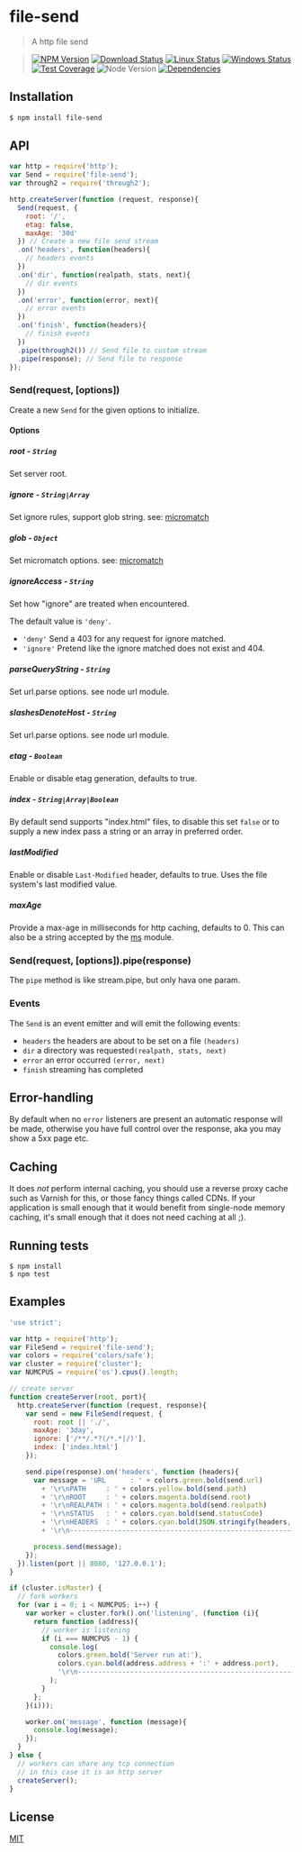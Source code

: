 file-send
=========

>A http file send

>[![NPM Version][npm-image]][npm-url]
>[![Download Status][download-image]][npm-url]
>[![Linux Status][travis-image]][travis-url]
>[![Windows Status][appveyor-image]][appveyor-url]
>[![Test Coverage][coveralls-image]][coveralls-url]
>![Node Version][node-image]
>[![Dependencies][david-image]][david-url]

## Installation

```bash
$ npm install file-send
```

## API

```js
var http = require('http');
var Send = require('file-send');
var through2 = require('through2');

http.createServer(function (request, response){
  Send(request, {
	root: '/',
    etag: false,
    maxAge: '30d'
  }) // Create a new file send stream
  .on('headers', function(headers){
    // headers events
  })
  .on('dir', function(realpath, stats, next){
    // dir events
  })
  .on('error', function(error, next){
    // error events
  })
  .on('finish', function(headers){
    // finish events
  })
  .pipe(through2()) // Send file to custom stream
  .pipe(response); // Send file to response
});
```

### Send(request, [options])

  Create a new `Send` for the given options to initialize.

#### Options

##### *root* - ```String```

  Set server root.

##### *ignore* - ```String|Array```

  Set ignore rules, support glob string.  see: [micromatch](https://github.com/jonschlinkert/micromatch#any)

##### *glob* - ```Object```

  Set micromatch options.  see: [micromatch](https://github.com/jonschlinkert/micromatch#any)

##### *ignoreAccess* - ```String```

  Set how "ignore" are treated when encountered.

  The default value is `'deny'`.

  - `'deny'` Send a 403 for any request for ignore matched.
  - `'ignore'` Pretend like the ignore matched does not exist and 404.

##### *parseQueryString* - ```String```

  Set url.parse options. see node url module.

##### *slashesDenoteHost* - ```String```

  Set url.parse options. see node url module.

##### *etag* - ```Boolean```

  Enable or disable etag generation, defaults to true.

##### *index* - ```String|Array|Boolean```

  By default send supports "index.html" files, to disable this set `false` or to supply a new index pass a string or an array in preferred order.

##### *lastModified*

  Enable or disable `Last-Modified` header, defaults to true. Uses the file system's last modified value.

##### *maxAge*

  Provide a max-age in milliseconds for http caching, defaults to 0.
  This can also be a string accepted by the [ms](https://www.npmjs.org/package/ms#readme) module.

### Send(request, [options]).pipe(response)

 The `pipe` method is like stream.pipe, but only hava one param.

### Events
  The `Send` is an event emitter and will emit the following events:

  - `headers` the headers are about to be set on a file `(headers)`
  - `dir` a directory was requested`(realpath, stats, next)`
  - `error` an error occurred `(error, next)`
  - `finish` streaming has completed

## Error-handling

  By default when no `error` listeners are present an automatic response will be made, otherwise you have full control over the response, aka you may show a 5xx page etc.

## Caching

  It does _not_ perform internal caching, you should use a reverse proxy cache such as Varnish for this, or those fancy things called CDNs. If your application is small enough that it would benefit from single-node memory caching, it's small enough that it does not need caching at all ;).

## Running tests

```
$ npm install
$ npm test
```

## Examples

```js
'use strict';

var http = require('http');
var FileSend = require('file-send');
var colors = require('colors/safe');
var cluster = require('cluster');
var NUMCPUS = require('os').cpus().length;

// create server
function createServer(root, port){
  http.createServer(function (request, response){
    var send = new FileSend(request, {
      root: root || './',
      maxAge: '3day',
      ignore: ['/**/.*?(/*.*|/)'],
      index: ['index.html']
    });

    send.pipe(response).on('headers', function (headers){
      var message = 'URL      : ' + colors.green.bold(send.url)
        + '\r\nPATH     : ' + colors.yellow.bold(send.path)
        + '\r\nROOT     : ' + colors.magenta.bold(send.root)
        + '\r\nREALPATH : ' + colors.magenta.bold(send.realpath)
        + '\r\nSTATUS   : ' + colors.cyan.bold(send.statusCode)
        + '\r\nHEADERS  : ' + colors.cyan.bold(JSON.stringify(headers, null, 2))
        + '\r\n-----------------------------------------------------------------------------------------';

      process.send(message);
    });
  }).listen(port || 8080, '127.0.0.1');
}

if (cluster.isMaster) {
  // fork workers
  for (var i = 0; i < NUMCPUS; i++) {
    var worker = cluster.fork().on('listening', (function (i){
      return function (address){
        // worker is listening
        if (i === NUMCPUS - 1) {
          console.log(
            colors.green.bold('Server run at:'),
            colors.cyan.bold(address.address + ':' + address.port),
            '\r\n-----------------------------------------------------------------------------------------'
          );
        }
      };
    }(i)));

    worker.on('message', function (message){
      console.log(message);
    });
  }
} else {
  // workers can share any tcp connection
  // in this case it is an http server
  createServer();
}
```

## License

[MIT](LICENSE)

[travis-image]: http://img.shields.io/travis/nuintun/file-send.svg?style=flat-square&label=linux
[travis-url]: https://travis-ci.org/nuintun/file-send
[appveyor-image]: https://img.shields.io/appveyor/ci/nuintun/file-send.svg?style=flat-square&label=windows
[appveyor-url]: https://ci.appveyor.com/project/nuintun/file-send
[coveralls-image]: http://img.shields.io/coveralls/nuintun/file-send/master.svg?style=flat-square
[coveralls-url]: https://coveralls.io/r/nuintun/file-send?branch=master
[node-image]: http://img.shields.io/node/v/file-send.svg?style=flat-square
[david-image]: http://img.shields.io/david/nuintun/file-send.svg?style=flat-square
[david-url]: https://david-dm.org/nuintun/file-send
[npm-image]: http://img.shields.io/npm/v/file-send.svg?style=flat-square
[npm-url]: https://www.npmjs.org/package/file-send
[download-image]: http://img.shields.io/npm/dm/file-send.svg?style=flat-square
